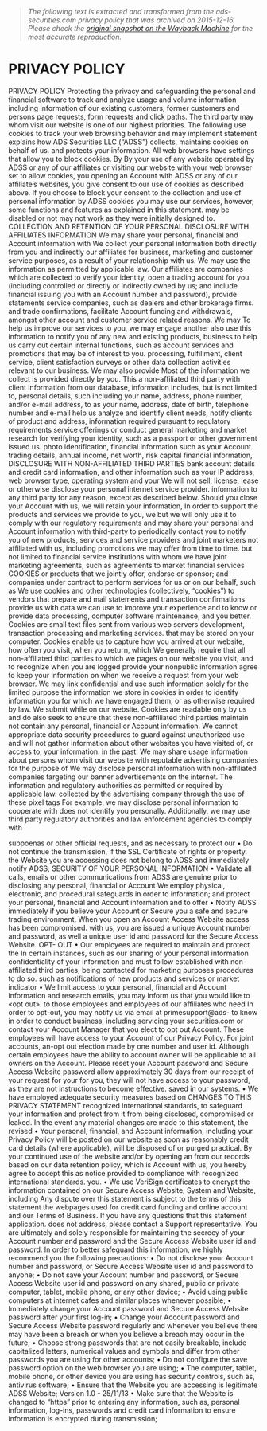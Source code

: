 > *The following text is extracted and transformed from the ads-securities.com privacy policy that was archived on 2015-12-16. Please check the [original snapshot on the Wayback Machine](https://web.archive.org/web/20151216142757id_/http%3A//www.ads-securities.com/sites/default/files/ADS-Securities-Privacy-Policy.pdf) for the most accurate reproduction.*

# PRIVACY POLICY

PRIVACY POLICY
Protecting the privacy and safeguarding the personal and financial           software to track and analyze usage and volume information including
information of our existing customers, former customers and persons          page requests, form requests and click paths. The third party may
whom visit our website is one of our highest priorities. The following       use cookies to track your web browsing behavior and may implement
statement explains how ADS Securities LLC (“ADSS”) collects, maintains       cookies on behalf of us.
and protects your information.
                                                                             All web browsers have settings that allow you to block cookies. By
By your use of any website operated by ADSS or any of our affiliates or      visiting our website with your web browser set to allow cookies, you
opening an Account with ADSS or any of our affiliate’s websites, you give    consent to our use of cookies as described above. If you choose to block
your consent to the collection and use of personal information by ADSS       cookies you may use our services, however, some functions and features
as explained in this statement.                                              may be disabled or not may not work as they were initially designed to.
COLLECTION AND RETENTION OF YOUR PERSONAL                                    DISCLOSURE WITH AFFILIATES
INFORMATION
                                                                             We may share your personal, financial and Account information with
We collect your personal information both directly from you and indirectly   our affiliates for business, marketing and customer service purposes,
as a result of your relationship with us. We may use the information         as permitted by applicable law. Our affiliates are companies which are
collected to verify your identity, open a trading account for you (including controlled or directly or indirectly owned by us; and include financial
issuing you with an Account number and password), provide statements         service companies, such as dealers and other brokerage firms.
and trade confirmations, facilitate Account funding and withdrawals,
amongst other account and customer service related reasons. We may           To help us improve our services to you, we may engage another
also use this information to notify you of any new and existing products,    business to help us carry out certain internal functions, such as account
services and promotions that may be of interest to you.                      processing, fulfillment, client service, client satisfaction surveys or other
                                                                             data collection activities relevant to our business. We may also provide
Most of the information we collect is provided directly by you. This         a non-affiliated third party with client information from our database,
information includes, but is not limited to, personal details, such          including your name, address, phone number, and/or e-mail address, to
as your name, address, date of birth, telephone number and e-mail            help us analyze and identify client needs, notify clients of product and
address, information required pursuant to regulatory requirements            service offerings or conduct general marketing and market research for
verifying your identity, such as a passport or other government issued       us.
photo identification, financial information such as your Account trading
details, annual income, net worth, risk capital financial information,       DISCLOSURE WITH NON-AFFILIATED THIRD PARTIES
bank account details and credit card information, and other information
such as your IP address, web browser type, operating system and your         We will not sell, license, lease or otherwise disclose your personal
internet service provider.                                                   information to any third party for any reason, except as described below.
Should you close your Account with us, we will retain your information,      In order to support the products and services we provide to you, we
but we will only use it to comply with our regulatory requirements and       may share your personal and Account information with third-party
to periodically contact you to notify you of new products, services and      service providers and joint marketers not affiliated with us, including
promotions we may offer from time to time.                                   but not limited to financial service institutions with whom we have joint
                                                                             marketing agreements, such as agreements to market financial services
COOKIES                                                                      or products that we jointly offer, endorse or sponsor; and companies
                                                                             under contract to perform services for us or on our behalf, such as
We use cookies and other technologies (collectively, “cookies”) to           vendors that prepare and mail statements and transaction confirmations
provide us with data we can use to improve your experience and to know       or provide data processing, computer software maintenance, and
you better. Cookies are small text files sent from various web servers       development, transaction processing and marketing services.
that may be stored on your computer. Cookies enable us to capture how
you arrived at our website, how often you visit, when you return, which      We generally require that all non-affiliated third parties to which we
pages on our website you visit, and to recognize when you are logged         provide your nonpublic information agree to keep your information
on when we receive a request from your web browser. We may link              confidential and use such information solely for the limited purpose
the information we store in cookies in order to identify information you     for which we have engaged them, or as otherwise required by law. We
submit while on our website. Cookies are readable only by us and do          also seek to ensure that these non-affiliated third parties maintain
not contain any personal, financial or Account information. We cannot        appropriate data security procedures to guard against unauthorized use
and will not gather information about other websites you have visited        of, or access to, your information.
in the past. We may share usage information about persons whom visit
our website with reputable advertising companies for the purpose of          We may disclose personal information with non-affiliated companies
targeting our banner advertisements on the internet. The information         and regulatory authorities as permitted or required by applicable law.
collected by the advertising company through the use of these pixel tags     For example, we may disclose personal information to cooperate with
does not identify you personally. Additionally, we may use third party       regulatory authorities and law enforcement agencies to comply with


subpoenas or other official requests, and as necessary to protect our        •    Do not continue the transmission, if the SSL Certificate of
rights or property.                                                               the Website you are accessing does not belong to ADSS and
                                                                                  immediately notify ADSS;
SECURITY OF YOUR PERSONAL INFORMATION                                        •    Validate all calls, emails or other communications from ADSS
                                                                                  are genuine prior to disclosing any personal, financial or Account
We employ physical, electronic, and procedural safeguards in order to             information; and
protect your personal, financial and Account information and to offer        •    Notify ADSS immediately if you believe your Account or Secure
you a safe and secure trading environment. When you open an Account               Access Website access has been compromised.
with us, you are issued a unique Account number and password, as well
a unique user id and password for the Secure Access Website.                 OPT- OUT
•    Our employees are required to maintain and protect the                  In certain instances, such as our sharing of your personal information
     confidentiality of your information and must follow established         with non-affiliated third parties, being contacted for marketing purposes
     procedures to do so.                                                    such as notifications of new products and services or market indicator
•    We limit access to your personal, financial and Account information     and research emails, you may inform us that you would like to «opt out».
     to those employees and employees of our affiliates who need             In order to opt-out, you may notify us via email at primesupport@ads-
     to know in order to conduct business, including servicing your          securities.com or contact your Account Manager that you elect to opt out
     Account. These employees will have access to your Account               of our Privacy Policy. For joint accounts, an-opt out election made by one
     number and user id. Although certain employees have the ability to      account owner will be applicable to all owners on the Account. Please
     reset your Account password and Secure Access Website password          allow approximately 30 days from our receipt of your request for your
     for you, they will not have access to your password, as they are not    instructions to become effective.
     saved in our systems.
•    We have employed adequate security measures based on                    CHANGES TO THIS PRIVACY STATEMENT
     recognized international standards, to safeguard your information
     and protect from it from being disclosed, compromised or leaked.        In the event any material changes are made to this statement, the revised
•    Your personal, financial, and Account information, including your       Privacy Policy will be posted on our website as soon as reasonably
     credit card details (where applicable), will be disposed of or purged   practical. By your continued use of the website and/or by opening an
     from our records based on our data retention policy, which is           Account with us, you hereby agree to accept this as notice provided to
     compliance with recognized international standards.                     you.
•    We use VeriSign certificates to encrypt the information contained
     on our Secure Access Website, System and Website, including             Any dispute over this statement is subject to the terms of this statement
     the webpages used for credit card funding and online account            and our Terms of Business. If you have any questions that this statement
     application.                                                            does not address, please contact a Support representative.
You are ultimately and solely responsible for maintaining the secrecy
of your Account number and password and the Secure Access Website
user id and password. In order to better safeguard this information, we
highly recommend you the following precautions:
•    Do not disclose your Account number and password, or Secure
     Access Website user id and password to anyone;
•    Do not save your Account number and password, or Secure Access
     Website user id and password on any shared, public or private
     computer, tablet, mobile phone, or any other device;
•    Avoid using public computers at internet cafes and similar places
     whenever possible;
•    Immediately change your Account password and Secure Access
     Website password after your first log-in;
•    Change your Account password and Secure Access Website
     password regularly and whenever you believe there may have been
     a breach or when you believe a breach may occur in the future;
•    Choose strong passwords that are not easily breakable, include
     capitalized letters, numerical values and symbols and differ from
     other passwords you are using for other accounts;
•    Do not configure the save password option on the web browser you
     are using;
•    The computer, tablet, mobile phone, or other device you are using
     has security controls, such as, antivirus software;
•    Ensure that the Website you are accessing is legitimate ADSS
     Website;
                                                                                                                                                    Version 1.0 - 25/11/13
•    Make sure that the Website is changed to “https” prior to entering
     any information, such as, personal information, log-ins, passwords
     and credit card information to ensure information is encrypted
     during transmission;
